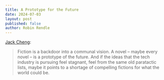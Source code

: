 ```yaml
---
title: A Prototype for the Future
date: 2024-07-03
layout: post
published: false
author: Robin Rendle
---
```


[Jack Cheng](https://www.jackcheng.com/sunday/423-die-hard-calmwashing-and-cosplaying-the-future/):

> Fiction is a backdoor into a communal vision. A novel – maybe every novel – is a prototype of the future. And if the ideas that the tech industry is pursuing feel stagnant, feel from the same old paratactic lists, maybe it points to a shortage of compelling fictions for what the world could be.